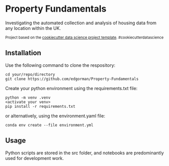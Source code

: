 # Property Fundamentals

Investigating the automated collection and analysis of housing data from any location within the UK.
<p><small>Project based on the <a target="_blank" href="https://drivendata.github.io/cookiecutter-data-science/">cookiecutter data science project template</a>. #cookiecutterdatascience</small></p>

## Installation 
Use the following command to clone the respository:
```
cd your/repo/directory
git clone https://github.com/edgorman/Property-Fundamentals
```

Create your python environment using the requirements.txt file: 
```
python -m venv .venv
<activate your venv>
pip install -r requirements.txt
```

or alternatively, using the environment.yaml file:
```
conda env create --file environment.yml
```

## Usage
Python scripts are stored in the src folder, and notebooks are predominantly used for development work.
